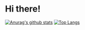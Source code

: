 <!--
**eoinpinaqui/eoinpinaqui** is a ✨ _special_ ✨ repository because its `README.md` (this file) appears on your GitHub profile.

Here are some ideas to get you started:

- 🔭 I’m currently working on ...
- 🌱 I’m currently learning ...
- 👯 I’m looking to collaborate on ...
- 🤔 I’m looking for help with ...
- 💬 Ask me about ...
- 📫 How to reach me: ...
- 😄 Pronouns: ...
- ⚡ Fun fact: ...
-->

# Hi there!
[![Anurag's github stats](https://github-readme-stats.vercel.app/api?username=eoinpinaqui)](https://github.com/eoinpinaqui) [![Top Langs](https://github-readme-stats.vercel.app/api/top-langs/?username=eoinpinaqui&hide=jupyter)](https://github.com/eoinpinaqui)
